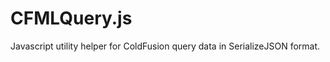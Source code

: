 CFMLQuery.js
============

Javascript utility helper for ColdFusion query data in SerializeJSON format.